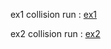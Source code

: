 ex1 collision run : [ex1](https://tuanpham2xx3.github.io/gametrainning/phase1/mathphysic/collision/ex1.collision.html)

ex2 collision run : [ex2](https://tuanpham2xx3.github.io/gametrainning/phase1/mathphysic/collision/ex2.collision.html)
